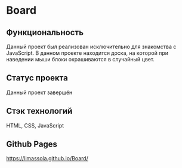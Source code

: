 # Board

## Функциональность 
Данный проект был реализован исключительно для знакомства с JavaScript. В данном проекте находится доска, на которой при наведении мыши блоки окрашиваются в случайный цвет.

## Статус проекта
Данный проект завершён

## Стэк технологий 
HTML, CSS, JavaScript

## Github Pages
https://limassola.github.io/Board/
